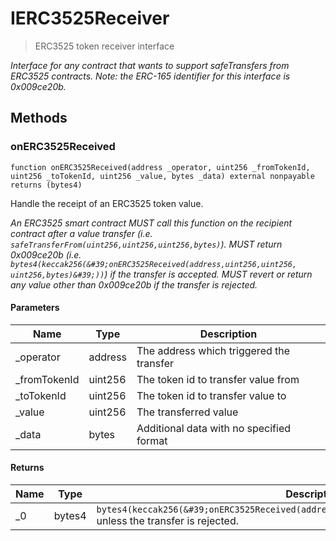 # IERC3525Receiver

> ERC3525 token receiver interface

_Interface for any contract that wants to support safeTransfers from ERC3525 contracts. Note: the ERC-165 identifier for this interface is 0x009ce20b._

## Methods

### onERC3525Received

```solidity
function onERC3525Received(address _operator, uint256 _fromTokenId, uint256 _toTokenId, uint256 _value, bytes _data) external nonpayable returns (bytes4)
```

Handle the receipt of an ERC3525 token value.

_An ERC3525 smart contract MUST call this function on the recipient contract after a value transfer (i.e. `safeTransferFrom(uint256,uint256,uint256,bytes)`). MUST return 0x009ce20b (i.e. `bytes4(keccak256(&#39;onERC3525Received(address,uint256,uint256, uint256,bytes)&#39;))`) if the transfer is accepted. MUST revert or return any value other than 0x009ce20b if the transfer is rejected._

#### Parameters

| Name          | Type    | Description                              |
| ------------- | ------- | ---------------------------------------- |
| \_operator    | address | The address which triggered the transfer |
| \_fromTokenId | uint256 | The token id to transfer value from      |
| \_toTokenId   | uint256 | The token id to transfer value to        |
| \_value       | uint256 | The transferred value                    |
| \_data        | bytes   | Additional data with no specified format |

#### Returns

| Name | Type   | Description                                                                                                              |
| ---- | ------ | ------------------------------------------------------------------------------------------------------------------------ |
| \_0  | bytes4 | `bytes4(keccak256(&#39;onERC3525Received(address,uint256,uint256,uint256,bytes)&#39;))` unless the transfer is rejected. |
